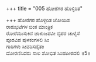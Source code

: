 +++
title = "005 ಹೋರೆಗರ ಹೊಳ್ಳಿರಿತ"

+++
ಹೋರೆಗರ ಹೊಳ್ಳಿರಿತ ಜೋಯಿಸ  
ರಾರುಭಟೆಗಳ ಬಿಂಕ ಮಾಂತ್ರಿಕ  
ರೋರೆಮುಸುಕಿನ ಜಾಳುಜಪವೀ ನೃಪರ ಚಾಳೈಸೆ   
ಪೂರವಿಪ ಪುಳಕಂಗಳಲಿ ಸಿಂ  
ಗಾರಿಗಳು ಸೀವರಿಸದೈತಂ  
ದೋರಣಿಸಿದರು ಸಾಲ ಶೋಭಿತ ಸಿಂಹಪೀಠದಲಿ      ॥5॥